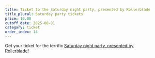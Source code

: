 ```yaml
---
title: Ticket to the Saturday night party, presented by Rollerblade
title_plural: Saturday party tickets
price: 10.00
cutoff_date: 2025-08-01
category: ticket
order_index: 14
---
```


Get your ticket for the terrific [Saturday night party, presented by Rollerblade](/schedule/saturday/party-and-raffle/)!
